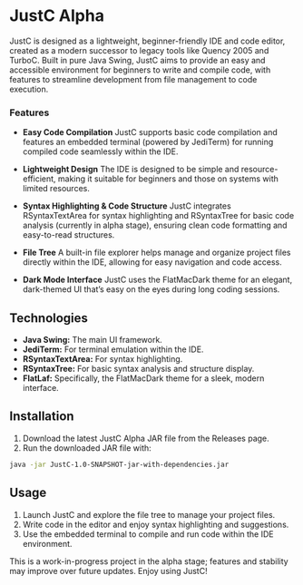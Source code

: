 # JustC Alpha
JustC is designed as a lightweight, beginner-friendly IDE and code editor, created as a modern successor to legacy tools like Quency 2005 and TurboC. Built in pure Java Swing, JustC aims to provide an easy and accessible environment for beginners to write and compile code, with features to streamline development from file management to code execution.

### Features
* **Easy Code Compilation**
JustC supports basic code compilation and features an embedded terminal (powered by JediTerm) for running compiled code seamlessly within the IDE.

* **Lightweight Design**
The IDE is designed to be simple and resource-efficient, making it suitable for beginners and those on systems with limited resources.

* **Syntax Highlighting & Code Structure**
JustC integrates RSyntaxTextArea for syntax highlighting and RSyntaxTree for basic code analysis (currently in alpha stage), ensuring clean code formatting and easy-to-read structures.

* **File Tree**
A built-in file explorer helps manage and organize project files directly within the IDE, allowing for easy navigation and code access.

* **Dark Mode Interface**
JustC uses the FlatMacDark theme for an elegant, dark-themed UI that’s easy on the eyes during long coding sessions.

## Technologies
* **Java Swing:** The main UI framework.
* **JediTerm:** For terminal emulation within the IDE.
* **RSyntaxTextArea:** For syntax highlighting.
* **RSyntaxTree:** For basic syntax analysis and structure display.
* **FlatLaf:** Specifically, the FlatMacDark theme for a sleek, modern interface.

## Installation
1. Download the latest JustC Alpha JAR file from the Releases page.
2. Run the downloaded JAR file with:
```bash
java -jar JustC-1.0-SNAPSHOT-jar-with-dependencies.jar
```

## Usage
1. Launch JustC and explore the file tree to manage your project files.
2. Write code in the editor and enjoy syntax highlighting and suggestions.
3. Use the embedded terminal to compile and run code within the IDE environment.

This is a work-in-progress project in the alpha stage; features and stability may improve over future updates. Enjoy using JustC!